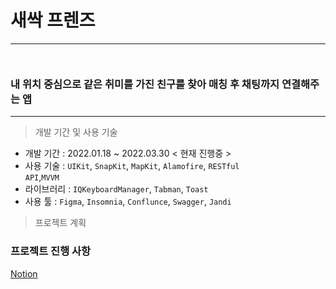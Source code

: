# 새싹 프렌즈
---
<code> </code>
### 내 위치 중심으로 같은 취미를 가진 친구를 찾아 매칭 후 채팅까지 연결해주는 앱
---

> 개발 기간 및 사용 기술
- 개발 기간 : 2022.01.18 ~ 2022.03.30 < 현재 진행중 >
- 사용 기술 : <code>UIKit</code>, <code>SnapKit</code>, <code>MapKit</code>, <code>Alamofire</code>, <code>RESTful API</code>,<code>MVVM</code>
- 라이브러리 : <code>IQKeyboardManager</code>, <code>Tabman</code>, <code>Toast</code>
- 사용 툴 : <code>Figma</code>, <code>Insomnia</code>, <code>Conflunce</code>, <code>Swagger</code>, <code>Jandi</code>


> 프로젝트 계획








### 프로젝트 진행 사항

[Notion](https://fir-treatment-31c.notion.site/SeSac-Friends-Service-Level-Project-5a40d82f3d6a42188dcfb4832b332ab0)

